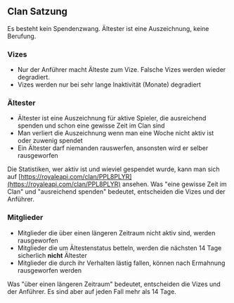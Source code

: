 ## Clan Satzung

Es besteht kein Spendenzwang. Ältester ist eine Auszeichnung, keine Berufung.

### Vizes

* Nur der Anführer macht Älteste zum Vize. Falsche Vizes werden wieder degradiert.
* Vizes werden nur bei sehr lange Inaktivität (Monate) degradiert

### Ältester

* Ältester ist eine Auszeichnung für aktive Spieler, die ausreichend spenden und schon eine gewisse Zeit im Clan sind
* Man verliert die Auszeichnung wenn man eine Woche nicht aktiv ist oder zuwenig spendet
* Ein Ältester darf niemanden rauswerfen, ansonsten wird er selber rausgeworfen

Die Statistiken, wer aktiv ist und wieviel gespendet wurde, kann man sich auf [https://royaleapi.com/clan/PPL8PLYR](https://royaleapi.com/clan/PPL8PLYR) ansehen.
Was "eine gewisse Zeit im Clan" und "ausreichend spenden" bedeutet, entscheiden die Vizes und der Anführer.


### Mitglieder

* Mitglieder die über einen längeren Zeitraum nicht aktiv sind, werden rausgeworfen
* Mitglieder die um Ältestenstatus betteln, werden die nächsten 14 Tage sicherlich **nicht** Ältester
* Mitglieder die durch ihr Verhalten lästig fallen, können nach Ermahnung rausgeworfen werden

Was "über einen längeren Zeitraum" bedeutet, entscheiden die Vizes und der Anführer. Es sind aber auf jeden Fall mehr als 14 Tage.
